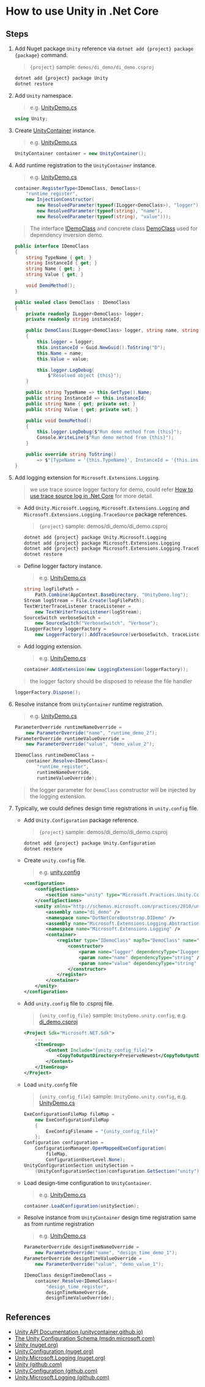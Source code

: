 # How to use Unity in .Net Core

## Steps

1. Add Nuget package `Unity` reference via `dotnet add {project} package {package}` command.

    > `{project}` sample: `demos/di_demo/di_demo.csproj`

    ```bash
    dotnet add {project} package Unity
    dotnet restore
    ```
2. Add `Unity` namespace.

    > e.g. [UnityDemo.cs](../../demos/di_demo/UnityDemo.cs)
    ```csharp
    using Unity;
    ```

3. Create [UnityContainer](https://github.com/unitycontainer/container/blob/v5.x/src/UnityContainer.Public.cs) instance.

    > e.g. [UnityDemo.cs](../../demos/di_demo/UnityDemo.cs)
    ```csharp
    UnityContainer container = new UnityContainer();
    ```

4. Add runtime registration to the `UnityContainer` instance.

    > e.g. [UnityDemo.cs](../../demos/di_demo/UnityDemo.cs)
    ```csharp
    container.RegisterType<IDemoClass, DemoClass>(
        "runtime_register",
        new InjectionConstructor(
            new ResolvedParameter(typeof(ILogger<DemoClass>), "logger"),
            new ResolvedParameter(typeof(string), "name"),
            new ResolvedParameter(typeof(string), "value")));
    ```

    > The interface [IDemoClass](../../demos/di_demo/IDemoClass.cs) and concrete class [DemoClass](../../demos/di_demo/DemoClass.cs) used for dependency inversion demo.

    ```csharp
    public interface IDemoClass
    {
        string TypeName { get; }
        string InstanceId { get; }
        string Name { get; }
        string Value { get; }

        void DemoMethod();
    }

    public sealed class DemoClass : IDemoClass
    {
        private readonly ILogger<DemoClass> logger;
        private readonly string instanceId;

        public DemoClass(ILogger<DemoClass> logger, string name, string value)
        {
            this.logger = logger;
            this.instanceId = Guid.NewGuid().ToString("D");
            this.Name = name;
            this.Value = value;

            this.logger.LogDebug(
                $"Resolved object {this}");
        }

        public string TypeName => this.GetType().Name;
        public string InstanceId => this.instanceId;
        public string Name { get; private set; }
        public string Value { get; private set; }

        public void DemoMethod()
        {
            this.logger.LogDebug($"Run demo method from {this}");
            Console.WriteLine($"Run demo method from {this}");
        }

        public override string ToString()
            => $"[TypeName = '{this.TypeName}', InstanceId = '{this.instanceId}', Name = '{this.Name}', Value = '{this.Value}']";
    }
    ```

5. Add logging extension for `Microsoft.Extensions.Logging`.

    > we use trace source logger factory for demo, could refer [How to use trace source log in .Net Core](../logging/how_to_use_trace_source_log.md) for more detail.

    * Add `Unity.Microsoft.Logging`, `Microsoft.Extensions.Logging` and `Microsoft.Extensions.Logging.TraceSource` package references.
        > `{project}` sample: demos/di_demo/di_demo.csproj
        ```bash
        dotnet add {project} package Unity.Microsoft.Logging
        dotnet add {project} package Microsoft.Extensions.Logging
        dotnet add {project} package Microsoft.Extensions.Logging.TraceSource
        dotnet restore
        ```

    * Define logger factory instance.
        > e.g. [UnityDemo.cs](../../demos/di_demo/UnityDemo.cs)
        ```csharp
        string logFilePath =
            Path.Combine(AppContext.BaseDirectory, "UnityDemo.log");
        Stream logStream = File.Create(logFilePath);
        TextWriterTraceListener traceListener =
            new TextWriterTraceListener(logStream);
        SourceSwitch verboseSwitch =
            new SourceSwitch("VerboseSwitch", "Verbose");
        ILoggerFactory loggerFactory =
            new LoggerFactory().AddTraceSource(verboseSwitch, traceListener);
        ```

    * Add logging extension.
        > e.g. [UnityDemo.cs](../../demos/di_demo/UnityDemo.cs)
        ```csharp
        container.AddExtension(new LoggingExtension(loggerFactory));
        ```

    > the logger factory should be disposed to release the file handler
    ```csharp
    loggerFactory.Dispose();
    ```

6. Resolve instance from `UnityContainer` runtime registration.

    > e.g. [UnityDemo.cs](../../demos/di_demo/UnityDemo.cs)
    ```csharp
    ParameterOverride runtimeNameOverride =
        new ParameterOverride("name", "runtime_demo_2");
    ParameterOverride runtimeValueOverride =
        new ParameterOverride("value", "demo_value_2");

    IDemoClass runtimeDemoClass =
        container.Resolve<IDemoClass>(
            "runtime_register",
            runtimeNameOverride,
            runtimeValueOverride);
    ```
    > the logger parameter for `DemoClass` constructor will be injected by the logging extension.

7. Typically, we could defines design time registrations in `unity.config` file.

    * Add `Unity.Configuration` package reference.

        > `{project}` sample: demos/di_demo/di_demo.csproj
        ```bash
        dotnet add {project} package Unity.Configuration
        dotnet restore
        ```

    * Create `unity.config` file.

        > e.g. [unity.config](../../demos/di_demo/UnityDemo.unity.config)
        ```xml
        <configuration>
            <configSections>
                <section name="unity" type="Microsoft.Practices.Unity.Configuration.UnityConfigurationSection, Unity.Configuration"/>
            </configSections>
            <unity xmlns="http://schemas.microsoft.com/practices/2010/unity">
                <assembly name="di_demo" />
                <namespace name="DotNetCoreBootstrap.DIDemo" />
                <assembly name="Microsoft.Extensions.Logging.Abstractions" />
                <namespace name="Microsoft.Extensions.Logging" />
                <container>
                    <register type="IDemoClass" mapTo="DemoClass" name="design_time_register">
                        <constructor>
                            <param name="logger" dependencyType="ILogger[DemoClass]" />
                            <param name="name" dependencyType="string" />
                            <param name="value" dependencyType="string" />
                        </constructor>
                    </register>
                </container>
            </unity>
        </configuration>
        ```

    * Add `unity.config` file to .csproj file.

        > `{unity_config_file}` sample: `UnityDemo.unity.config`, e.g. [di_demo.csproj](../../demos/di_demo/di_demo.csproj)
        ```xml
        <Project Sdk="Microsoft.NET.Sdk">
            ...
            <ItemGroup>
                <Content Include="{unity_config_file}">
                    <CopyToOutputDirectory>PreserveNewest</CopyToOutputDirectory>
                </Content>
            </ItemGroup>
        </Project>
        ```

    * Load `unity.confg` file

        > `{unity_config_file}` sample: `UnityDemo.unity.config`, e.g. [UnityDemo.cs](../../demos/di_demo/UnityDemo.cs)
        ```csharp
        ExeConfigurationFileMap fileMap =
            new ExeConfigurationFileMap
            {
                ExeConfigFilename = "{unity_config_file}"
            };
        Configuration configuration =
            ConfigurationManager.OpenMappedExeConfiguration(
                fileMap,
                ConfigurationUserLevel.None);
        UnityConfigurationSection unitySection =
            (UnityConfigurationSection)configuration.GetSection("unity");
        ```

    * Load design-time configuration to `UnityContainer`.

        > e.g. [UnityDemo.cs](../../demos/di_demo/UnityDemo.cs)
        ```csharp
        container.LoadConfiguration(unitySection);
        ```

    * Resolve instance from `UnityContainer` design time registration same as from runtime registration

        > e.g. [UnityDemo.cs](../../demos/di_demo/UnityDemo.cs)
        ```csharp
        ParameterOverride designTimeNameOverride =
            new ParameterOverride("name", "design_time_demo_1");
        ParameterOverride designTimeValueOverride =
            new ParameterOverride("value", "demo_value_1");

        IDemoClass designTimeDemoClass =
            container.Resolve<IDemoClass>(
                "design_time_register",
                designTimeNameOverride,
                designTimeValueOverride);
        ```

## References

* [Unity API Documentation (unitycontainer.github.io)](https://unitycontainer.github.io/api/index.html)
* [The Unity Configuration Schema (msdn.microsoft.com)](https://msdn.microsoft.com/en-us/library/ff660914.aspx)
* [Unity (nuget.org)](https://www.nuget.org/packages/Unity/)
* [Unity.Configuration (nuget.org)](https://www.nuget.org/packages/Unity.Configuration/)
* [Unity.Microsoft.Logging (nuget.org)](https://www.nuget.org/packages/Unity.Microsoft.Logging/)
* [Unity (github.com)](https://github.com/unitycontainer/unity)
* [Unity.Configuration (github.com)](https://github.com/unitycontainer/configuration)
* [Unity.Microsoft.Logging (github.com)](https://github.com/unitycontainer/microsoft-logging)
